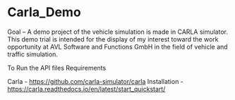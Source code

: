 # Carla_Demo
Goal – A demo project of the vehicle simulation is made in CARLA simulator. This demo trial is intended for the display of my interest toward the work opportunity at AVL Software and Functions GmbH in the field of vehicle and traffic simulation.

To Run the API files Requirements 

Carla - https://github.com/carla-simulator/carla
Installation  - https://carla.readthedocs.io/en/latest/start_quickstart/ 
